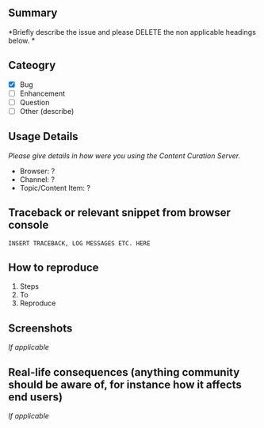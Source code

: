 ## Summary

*Briefly describe the issue and please DELETE the non applicable headings below. *

## Cateogry

- [x] Bug
- [ ] Enhancement
- [ ] Question
- [ ] Other (describe)

## Usage Details

*Please give details in how were you using the Content Curation Server.*

 - Browser: ?
 - Channel: ?
 - Topic/Content Item: ?

## Traceback or relevant snippet from browser console

```
INSERT TRACEBACK, LOG MESSAGES ETC. HERE
```

## How to reproduce

1. Steps
2. To
3. Reproduce

## Screenshots

*If applicable*

## Real-life consequences (anything community should be aware of, for instance how it affects end users)

*If applicable*
